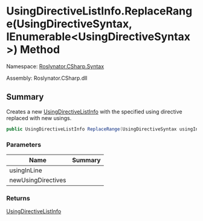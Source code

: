 # UsingDirectiveListInfo\.ReplaceRange\(UsingDirectiveSyntax, IEnumerable\<UsingDirectiveSyntax>\) Method

Namespace: [Roslynator.CSharp.Syntax](../../README.md)

Assembly: Roslynator\.CSharp\.dll

## Summary

Creates a new [UsingDirectiveListInfo](../README.md) with the specified using directive replaced with new usings\.

```csharp
public UsingDirectiveListInfo ReplaceRange(UsingDirectiveSyntax usingInLine, IEnumerable<UsingDirectiveSyntax> newUsingDirectives)
```

### Parameters

| Name | Summary |
| ---- | ------- |
| usingInLine | |
| newUsingDirectives | |

### Returns

[UsingDirectiveListInfo](../README.md)


